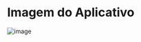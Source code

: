 # Imagem do Aplicativo

![image](https://github.com/user-attachments/assets/d4e6c008-b6e5-4570-947d-a0708dd2bf03)
